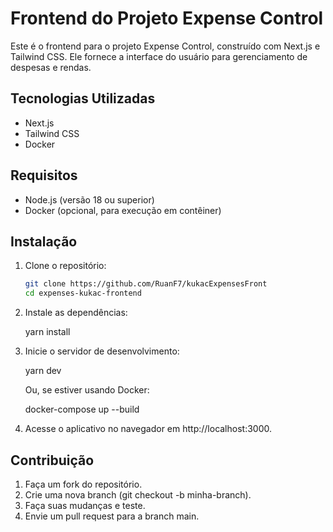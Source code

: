 # Frontend do Projeto Expense Control

Este é o frontend para o projeto Expense Control, construído com Next.js e Tailwind CSS. Ele fornece a interface do usuário para gerenciamento de despesas e rendas.

## Tecnologias Utilizadas

- Next.js
- Tailwind CSS
- Docker

## Requisitos

- Node.js (versão 18 ou superior)
- Docker (opcional, para execução em contêiner)

## Instalação

1. Clone o repositório:

   ```bash
   git clone https://github.com/RuanF7/kukacExpensesFront
   cd expenses-kukac-frontend

2. Instale as dependências:

   yarn install

3. Inicie o servidor de desenvolvimento:

   yarn dev

   Ou, se estiver usando Docker:

   docker-compose up --build

4. Acesse o aplicativo no navegador em http://localhost:3000.


## Contribuição
1. Faça um fork do repositório.
2. Crie uma nova branch (git checkout -b minha-branch).
3. Faça suas mudanças e teste.
4. Envie um pull request para a branch main.

